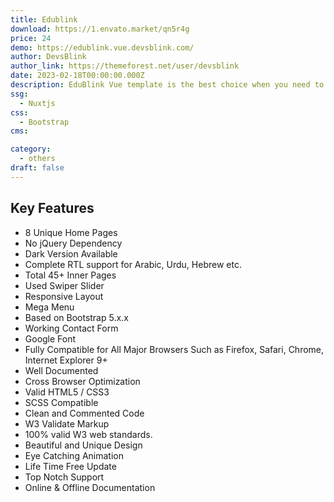 ```yaml
---
title: Edublink
download: https://1.envato.market/qn5r4g
price: 24
demo: https://edublink.vue.devsblink.com/
author: DevsBlink
author_link: https://themeforest.net/user/devsblink
date: 2023-02-18T00:00:00.000Z
description: EduBlink Vue template is the best choice when you need to build an education website.
ssg:
  - Nuxtjs
css:
  - Bootstrap
cms:

category:
  - others
draft: false
---
```


## Key Features

- 8 Unique Home Pages
- No jQuery Dependency
- Dark Version Available
- Complete RTL support for Arabic, Urdu, Hebrew etc.
- Total 45+ Inner Pages
- Used Swiper Slider
- Responsive Layout
- Mega Menu
- Based on Bootstrap 5.x.x
- Working Contact Form
- Google Font
- Fully Compatible for All Major Browsers Such as Firefox, Safari, Chrome, Internet Explorer 9+
- Well Documented
- Cross Browser Optimization
- Valid HTML5 / CSS3
- SCSS Compatible
- Clean and Commented Code
- W3 Validate Markup
- 100% valid W3 web standards.
- Beautiful and Unique Design
- Eye Catching Animation
- Life Time Free Update
- Top Notch Support
- Online & Offline Documentation

